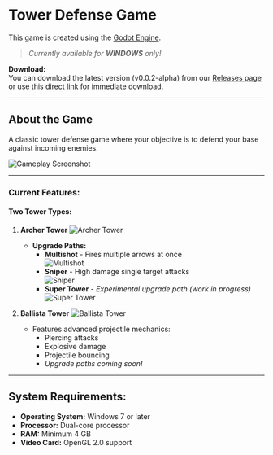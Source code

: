 # Tower Defense Game

This game is created using the [Godot Engine](https://godotengine.org).

> *Currently available for **WINDOWS** only!*

**Download:**  
You can download the latest version (v0.0.2-alpha) from our [Releases page](https://github.com/WaterCucumber/Tower-Defense-Game/tags) or use this [direct link](https://github.com/WaterCucumber/Tower-Defense-Game/releases/download/latest/Tower.Defense.rar) for immediate download.

---

## About the Game

A classic tower defense game where your objective is to defend your base against incoming enemies.

![Gameplay Screenshot](https://github.com/user-attachments/assets/f13c0772-88c5-4af3-96d4-e5a30685359b)

---

### Current Features:

#### Two Tower Types:

1. **Archer Tower**
   ![Archer Tower](https://github.com/user-attachments/assets/02407509-7f30-4c2e-a095-0cb073496f4a)
   - **Upgrade Paths:**
     - **Multishot** - Fires multiple arrows at once  
       ![Multishot](https://github.com/user-attachments/assets/a70e6aa3-0655-4206-aa0d-2cfd8967148e)
     - **Sniper** - High damage single target attacks  
       ![Sniper](https://github.com/user-attachments/assets/6bd12af2-a020-4596-b2b1-9e21d5e6142d)
     - **Super Tower** - *Experimental upgrade path (work in progress)*  
       ![Super Tower](https://github.com/user-attachments/assets/be6fceeb-5c8f-4dbf-aad1-4d87c1e21143)

2. **Ballista Tower**
   ![Ballista Tower](https://github.com/user-attachments/assets/43ed4d09-f13f-4fda-b659-035dfd7b3db4)
   - Features advanced projectile mechanics:
     - Piercing attacks
     - Explosive damage
     - Projectile bouncing
     - *Upgrade paths coming soon!*

---

## System Requirements:

- **Operating System:** Windows 7 or later
- **Processor:** Dual-core processor
- **RAM:** Minimum 4 GB
- **Video Card:** OpenGL 2.0 support
